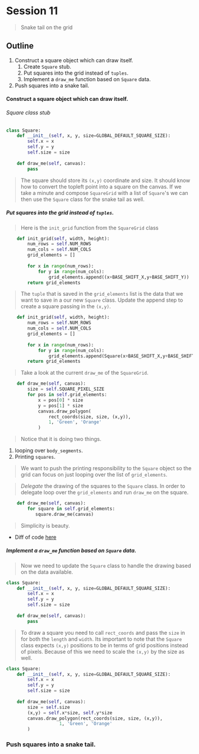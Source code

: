 # Session 11
> Snake tail on the grid

## Outline
1. Construct a square object which can draw itself.
	1. Create `Square` stub.
	2. Put squares into the grid instead of `tuples`.
	3. Implement a `draw_me` function based on `Square` data.
2. Push squares into a snake tail.

#### Construct a square object which can draw itself.

###### Square class stub

```python
class Square:
	def __init__(self, x, y, size=GLOBAL_DEFAULT_SQUARE_SIZE):
		self.x = x
		self.y = y
		self.size = size
		
	def draw_me(self, canvas):
		pass
```

> The square should store its `(x,y)` coordinate and size. It should know how to convert the topleft point into a square on the canvas. If we take a minute and compose `SquareGrid` with a list of `Square`'s we can then use the `Square` class for the snake tail as well.


##### Put squares into the grid instead of `tuples`.

> Here is the `init_grid` function from the `SquareGrid` class

```python
    def init_grid(self, width, height):
        num_rows = self.NUM_ROWS
        num_cols = self.NUM_COLS
        grid_elements = []
        
        for x in range(num_rows):
            for y in range(num_cols):
                grid_elements.append((x+BASE_SHIFT_X,y+BASE_SHIFT_Y))
        return grid_elements
```

> The `tuple` that is saved in the `grid_elements` list is the data that we want to save in a our new `Square` class. Update the append step to create a square passing in the `(x,y)`.

```python
    def init_grid(self, width, height):
        num_rows = self.NUM_ROWS
        num_cols = self.NUM_COLS
        grid_elements = []
        
        for x in range(num_rows):
            for y in range(num_cols):
                grid_elements.append(Square(x+BASE_SHIFT_X,y+BASE_SHIFT_Y))
        return grid_elements
```

> Take a look at the current `draw_me` of the `SquareGrid`.

```python
    def draw_me(self, canvas):
        size = self.SQUARE_PIXEL_SIZE
        for pos in self.grid_elements:
            x = pos[0] * size
            y = pos[1] * size
            canvas.draw_polygon(
                rect_coords(size, size, (x,y)),
                1, 'Green', 'Orange'
            )
```

> Notice that it is doing two things. 

1. looping over `body_segments`. 
2. Printing `squares`. 

> We want to push the printing responsibility to the `Square` object so the grid can focus on just looping over the list of `grid_elements`.

> *Delegate* the drawing of the squares to the `Square` class. In order to delegate loop over the `grid_elements` and run `draw_me` on the square.

```python
    def draw_me(self, canvas):
        for square in self.grid_elements:
           square.draw_me(canvas)
```
>  Simplicity is beauty.

* Diff of code [here](https://github.com/bellcodo/creating-cliq/commit/6923b736677ae3af6d8d755548d10c9eef831cf1#diff-31e8a04db2a0c99989f04d22bc79622a)

##### Implement a `draw_me` function based on `Square` data.

>Now we need to update the `Square` class to handle the drawing based on the data available. 

```python
class Square:
	def __init__(self, x, y, size=GLOBAL_DEFAULT_SQUARE_SIZE):
		self.x = x
		self.y = y
		self.size = size
		
	def draw_me(self, canvas):
		pass
```

> To draw a square you need to call `rect_coords` and pass the `size` in for both the `length` and `width`. Its important to note that the `Square` class expects `(x,y)` positions to be in terms of grid positions instead of pixels. Because of this we need to scale the `(x,y)` by the size as well. 

```python
class Square:
    def __init__(self, x, y, size=GLOBAL_DEFAULT_SQUARE_SIZE):
        self.x = x
        self.y = y
        self.size = size
        
    def draw_me(self, canvas):
        size = self.size
        (x,y) = self.x*size, self.y*size
        canvas.draw_polygon(rect_coords(size, size, (x,y)),
                    1, 'Green', 'Orange'
        )
```

### Push squares into a snake tail.


